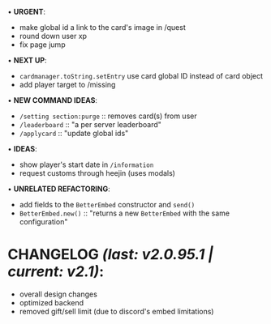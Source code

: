 • **URGENT**:
 - make global id a link to the card's image in /quest
 - round down user xp
 - fix page jump

• **NEXT UP**:
 - `cardmanager.toString.setEntry` use card global ID instead of card object
 - add player target to /missing

• **NEW COMMAND IDEAS**:
 - `/setting section:purge` :: removes card(s) from user
 - `/leaderboard` :: "a per server leaderboard"
 - `/applycard` :: "update global ids"

• **IDEAS**:
 - show player's start date in `/information`
 - request customs through heejin (uses modals)

 • **UNRELATED REFACTORING**:
 - add fields to the `BetterEmbed` constructor and `send()`
 - `BetterEmbed.new()` :: "returns a new `BetterEmbed` with the same configuration"


<!-- - - - - - - - - - - -->
# **CHANGELOG** _(last: v2.0.95.1 | current: v2.1)_:
 - overall design changes
 - optimized backend
 - removed gift/sell limit (due to discord's embed limitations)